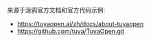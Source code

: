 
来源于涂鸦官方文档和官方代码示例:
* https://tuyaopen.ai/zh/docs/about-tuyaopen
* https://github.com/tuya/TuyaOpen.git
